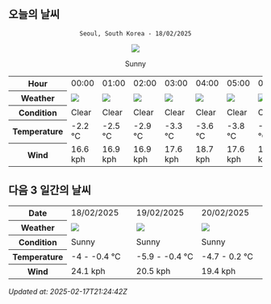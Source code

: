 ## 오늘의 날씨
<div align="center">

`Seoul, South Korea - 18/02/2025`

<img src="https://cdn.weatherapi.com/weather/64x64/day/113.png"/>

Sunny

</div>


<table>
    <tr>
        <th>Hour</th>
        <td>00:00</td><td>01:00</td><td>02:00</td><td>03:00</td><td>04:00</td><td>05:00</td><td>06:00</td><td>07:00</td><td>08:00</td><td>09:00</td><td>10:00</td><td>11:00</td><td>12:00</td><td>13:00</td><td>14:00</td><td>15:00</td><td>16:00</td><td>17:00</td><td>18:00</td><td>19:00</td><td>20:00</td><td>21:00</td><td>22:00</td><td>23:00</td>
    </tr>
    <tr>
        <th>Weather</th>
        <td><img src="https://cdn.weatherapi.com/weather/64x64/night/113.png"></img></td><td><img src="https://cdn.weatherapi.com/weather/64x64/night/113.png"></img></td><td><img src="https://cdn.weatherapi.com/weather/64x64/night/113.png"></img></td><td><img src="https://cdn.weatherapi.com/weather/64x64/night/113.png"></img></td><td><img src="https://cdn.weatherapi.com/weather/64x64/night/113.png"></img></td><td><img src="https://cdn.weatherapi.com/weather/64x64/night/113.png"></img></td><td><img src="https://cdn.weatherapi.com/weather/64x64/night/113.png"></img></td><td><img src="https://cdn.weatherapi.com/weather/64x64/night/113.png"></img></td><td><img src="https://cdn.weatherapi.com/weather/64x64/day/113.png"></img></td><td><img src="https://cdn.weatherapi.com/weather/64x64/day/113.png"></img></td><td><img src="https://cdn.weatherapi.com/weather/64x64/day/113.png"></img></td><td><img src="https://cdn.weatherapi.com/weather/64x64/day/113.png"></img></td><td><img src="https://cdn.weatherapi.com/weather/64x64/day/113.png"></img></td><td><img src="https://cdn.weatherapi.com/weather/64x64/day/113.png"></img></td><td><img src="https://cdn.weatherapi.com/weather/64x64/day/113.png"></img></td><td><img src="https://cdn.weatherapi.com/weather/64x64/day/113.png"></img></td><td><img src="https://cdn.weatherapi.com/weather/64x64/day/113.png"></img></td><td><img src="https://cdn.weatherapi.com/weather/64x64/day/113.png"></img></td><td><img src="https://cdn.weatherapi.com/weather/64x64/day/113.png"></img></td><td><img src="https://cdn.weatherapi.com/weather/64x64/night/113.png"></img></td><td><img src="https://cdn.weatherapi.com/weather/64x64/night/113.png"></img></td><td><img src="https://cdn.weatherapi.com/weather/64x64/night/113.png"></img></td><td><img src="https://cdn.weatherapi.com/weather/64x64/night/113.png"></img></td><td><img src="https://cdn.weatherapi.com/weather/64x64/night/113.png"></img></td>
    </tr>
    <tr>
        <th>Condition</th>
        <td width="200px">Clear </td><td width="200px">Clear </td><td width="200px">Clear </td><td width="200px">Clear </td><td width="200px">Clear </td><td width="200px">Clear </td><td width="200px">Clear</td><td width="200px">Clear </td><td width="200px">Sunny</td><td width="200px">Sunny</td><td width="200px">Sunny</td><td width="200px">Sunny</td><td width="200px">Sunny</td><td width="200px">Sunny</td><td width="200px">Sunny</td><td width="200px">Sunny</td><td width="200px">Sunny</td><td width="200px">Sunny</td><td width="200px">Sunny</td><td width="200px">Clear </td><td width="200px">Clear </td><td width="200px">Clear </td><td width="200px">Clear </td><td width="200px">Clear </td>
    </tr>
    <tr>
        <th>Temperature</th>
        <td>-2.2 °C</td><td>-2.5 °C</td><td>-2.9 °C</td><td>-3.3 °C</td><td>-3.6 °C</td><td>-3.8 °C</td><td>-4.7 °C</td><td>-4 °C</td><td>-4 °C</td><td>-3.4 °C</td><td>-2.7 °C</td><td>-2.1 °C</td><td>-1.5 °C</td><td>-1.1 °C</td><td>-0.6 °C</td><td>-0.4 °C</td><td>-0.7 °C</td><td>-1.3 °C</td><td>-2.3 °C</td><td>-3 °C</td><td>-3.5 °C</td><td>-3.6 °C</td><td>-3.6 °C</td><td>-3.6 °C</td>
    </tr>
    <tr>
        <th>Wind</th>
        <td>16.6 kph</td><td>16.9 kph</td><td>16.9 kph</td><td>17.6 kph</td><td>18.7 kph</td><td>17.6 kph</td><td>15.8 kph</td><td>15.5 kph</td><td>15.1 kph</td><td>17.6 kph</td><td>18.7 kph</td><td>19.4 kph</td><td>22.3 kph</td><td>23.4 kph</td><td>24.1 kph</td><td>24.1 kph</td><td>24.1 kph</td><td>22.3 kph</td><td>19.8 kph</td><td>19.8 kph</td><td>20.2 kph</td><td>19.4 kph</td><td>17.6 kph</td><td>17.3 kph</td>
    </tr>
</table>


## 다음 3 일간의 날씨


<table>
    <tr>
        <th>Date</th>
        <td>18/02/2025</td><td>19/02/2025</td><td>20/02/2025</td>
    </tr>
    <tr>
        <th>Weather</th>
        <td><img src="https://cdn.weatherapi.com/weather/64x64/day/113.png"/></td><td><img src="https://cdn.weatherapi.com/weather/64x64/day/113.png"/></td><td><img src="https://cdn.weatherapi.com/weather/64x64/day/113.png"/></td>
    </tr>
    <tr>
        <th>Condition</th>
        <td width="200px">Sunny</td><td width="200px">Sunny</td><td width="200px">Sunny</td>
    </tr>
    <tr>
        <th>Temperature</th>
        <td>-4 -  -0.4 °C</td><td>-5.9 -  -0.4 °C</td><td>-4.7 -  0.2 °C</td>
    </tr>
    <tr>
        <th>Wind</th>
        <td>24.1 kph</td><td>20.5 kph</td><td>19.4 kph</td>
    </tr>
</table>


*Updated at: 2025-02-17T21:24:42Z*
